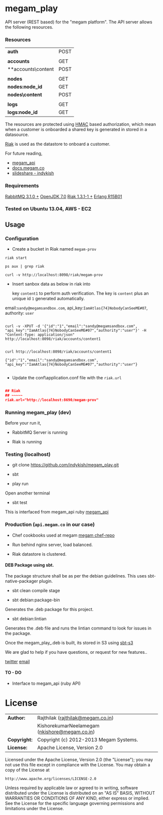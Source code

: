 megam_play
==========

API server (REST based) for the "megam platform". The API server allows the following resources. 

### Resources

|                      |            |
|:---------------------|:-----------|
| **auth**       	   |    POST
| 			     	   | 
| **accounts**    	   |    GET
| **accounts\content   |	POST
| 			     	   | 
| **nodes**     	   |    GET
| **nodes\:node_id**   |    GET
| **nodes\content**    |    POST
|		 		       | 
| **logs**             |    GET
| **logs\:node_id**    |    GET

The resources are protected using [HMAC](http://www.ietf.org/rfc/rfc2104.txt) based authorization, which 
mean when a customer is onboarded a shared key is generated in stored in a datasource.
 
[Riak](http:\\basho.com) is used as the datastore to onboard a customer.
 
For future reading, 
* [megam_api](https:\\github.com\indykish\megam_api.git)
* [docs.megam.co](http:\\docs.megam.co)
* [slideshare - indykish](https:\\slideshare.net\indykish)


### Requirements

> 
[RabbitMQ 3.1.0 +](http://www.rabbitmq.com)
[OpenJDK 7.0](http://openjdk.java.net/install/index.html)
[Riak 1.3.1-1 +](http://docs.basho.com/riak/latest/downloads/)
[Erlang R15B01](http://www.erlang.org/)


### Tested on Ubuntu 13.04, AWS - EC2

## Usage

### Configuration

* Create a bucket in Riak named `megam-prov`

```
riak start

ps aux | grep riak

curl -v http://localhost:8098/riak/megam-prov

```

* Insert sanbox data  as below in riak into 

  key `content1` to perform auth verification. The key is `content` plus an unique id `1` generated automatically. 

email:`sandy@megamsandbox.com`, api_key:`IamAtlas{74}NobodyCanSeeME#07`, authority: `user` 

```

curl -v -XPUT -d '{"id":"1","email":"sandy@megamsandbox.com", "api_key":"IamAtlas{74}NobodyCanSeeME#07","authority":"user"}' -H "Content-Type: application/json" http://localhost:8098/riak/accounts/content1         


curl http://localhost:8098/riak/accounts/content1

{"id":"1","email":"sandy@megamsandbox.com", "api_key":"IamAtlas{74}NobodyCanSeeME#07","authority":"user"}


```

* Update the conf\application.conf file with the `riak.url` 

```json

## Riak
## ~~~~~
riak.url="http://localhost:8690/megam-prov"


```
 
### Running megam_play (dev)

Before your run it,

* RabbitMQ Server is running

* Riak is running

###


### Testing (localhost)

* git clone https://github.com/indykish/megam_play.git

* sbt

* play run

Open another terminal

* sbt test

This is interfaced from megam_api ruby [megam_api](https://github.com/indykish/megam_api.git) 


### Production (`api.megam.co` in our case)

* Chef cookbooks used at megam [megam chef-repo](https://github.com/indykish/chef-repo)

* Run behind nginx server, load balanced.

* Riak datastore is clustered.

#### DEB Package using sbt.

The package structure shall be as per the debian guidelines. This uses sbt-native-packager plugin.

* sbt clean compile stage

* sbt debian:package-bin

Generates the .deb package for this project.

* sbt debian:lintian

Generates the .deb file and runs the lintian command to look for issues in the package. 

Once the megam_play_<v>.deb is built, its stored in S3 using [sbt-s3](https://github.com/sbt/sbt-s3)   

We are glad to help if you have questions, or request for new features..

[twitter](http://twitter.com/indykish) [email](<rajthilak@megam.co.in>)

#### TO - DO

* Interface to megam_api (ruby API)

	
# License

|                      |                                          |
|:---------------------|:-----------------------------------------|
| **Author:**          | Rajthilak (<rajthilak@megam.co.in>)
|		       	       | KishorekumarNeelamegam (<nkishore@megam.co.in>)
| **Copyright:**       | Copyright (c) 2012-2013 Megam Systems.
| **License:**         | Apache License, Version 2.0

Licensed under the Apache License, Version 2.0 (the "License");
you may not use this file except in compliance with the License.
You may obtain a copy of the License at

    http://www.apache.org/licenses/LICENSE-2.0

Unless required by applicable law or agreed to in writing, software
distributed under the License is distributed on an "AS IS" BASIS,
WITHOUT WARRANTIES OR CONDITIONS OF ANY KIND, either express or implied.
See the License for the specific language governing permissions and
limitations under the License.
 
